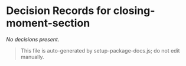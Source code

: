 # Decision Records for closing-moment-section

_No decisions present._

> This file is auto-generated by setup-package-docs.js; do not edit manually.